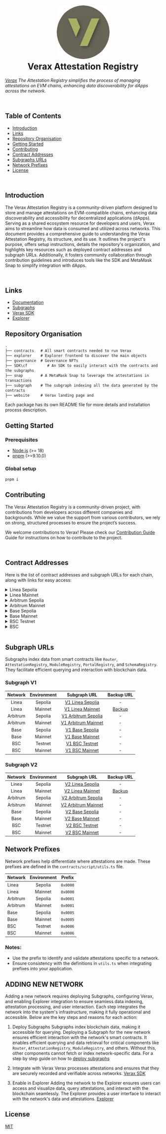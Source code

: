 <h1 align="center">
  <br>
  <a href="https://docs.ver.ax/"><img src="https://raw.githubusercontent.com/Consensys/linea-attestation-registry/dev/doc/verax-logo-circle.png" alt="Verax"></a>
  <br>
  Verax Attestation Registry
  <br>
</h1>

<!-- <h4 align="center"><a href="https://docs.ver.ax/">Verax</a> * Attestation Registry simplifies managing attestations on EVM chains, enhancing data discoverability for dApps across the network.</h4> -->

_[Verax](https://docs.ver.ax/) The Attestation Registry simplifies the process of managing attestations on EVM chains, enhancing data discoverability for dApps across the network._

<br>

## Table of Contents
+ [Introduction](#introduction)
+ [Links](#links)
+ [Repository Organisation](#repository-organisation)
+ [Getting Started](#getting-started)
+ [Contributing](#contributing)
+ [Contract Addresses](#contract-addresses)
+ [Subgraphs URLs](#subgraph-urls)
+ [Network Prefixes](#network-prefixes)
+ [License](#license)

</br>

## Introduction
The Verax Attestation Registry is a community-driven platform designed to store and manage attestations on EVM-compatible chains, enhancing data discoverability and accessibility for decentralized applications (dApps). Serving as a shared ecosystem resource for developers and users, Verax aims to streamline how data is consumed and utilized across networks. This document provides a comprehensive guide to understanding the Verax Attestation Registry, its structure, and its use. It outlines the project's purpose, offers setup instructions, details the repository's organization, and highlights key resources such as deployed contract addresses and subgraph URLs. Additionally, it fosters community collaboration through contribution guidelines and introduces tools like the SDK and MetaMask Snap to simplify integration with dApps.

<!-- <p align="center">
  <a href="#links">Links</a> •
  <a href="#repository-organisation">Repository Organisation</a> •
  <a href="#getting-started">Getting Started</a> •
  <a href="#contributing">Contributing</a> •
  <a href="#contracts-addresses">Contracts Addresses</a> •
  <a href="#subgraphs-urls">Subgraphs URLs</a> •
  <a href="#network-prefixes">Network Prefixes</a> •
  <a href="#license">License</a>
</p> -->

</br>

## Links

+ [Documentation](https://docs.ver.ax/)  
+ [Subgraphs](#subgraphs-addresses)  
+ [Verax SDK](https://www.npmjs.com/package/@verax-attestation-registry/verax-sdk)  
+ [Explorer](https://explorer.ver.ax)

## Repository Organisation

```
.
├── contracts   # All smart contracts needed to run Verax
├── explorer    # Explorer frontend to discover the main objects
├── governance  # Governance NFTs
├── SDK\cf         # An SDK to easily interact with the contracts and the subgraphs
├── snap        # A MetaMask Snap to leverage the attestations in transactions
├── subgraph    # The subgraph indexing all the data generated by the contracts
├── website     # Verax landing page and
```

Each package has its own README file for more details and installation process description.

## Getting Started

### Prerequisites

- [Node.js](https://nodejs.org/en/) (>= 18)
- [pnpm](https://pnpm.io/installation) (>=9.10.0)

### Global setup

```bash
pnpm i
```

## Contributing

<!-- Verax Attestation Registry is a community-led initiative, with developers from various companies and different
backgrounds. While we are more than happy to get help from multiple sources, we need to rely on strong Ways of Working. --> The Verax Attestation Registry is a community-driven project, with contributions from developers across different companies and backgrounds. While we value the support from various contributors, we rely on strong, structured processes to ensure the project’s success.
<br>

<!-- Don't hesitate to check our [Contribution Guide](./CONTRIBUTING.md) before pushing your first code to the repo!-->
We welcome contributions to Verax! Please check our [Contribution Guide](./CONTRIBUTING.md) Guide for instructions on how to contribute to the project.


<br>

## Contract Addresses

Here is the list of contract addresses and subgraph URLs for each chain, along with links for easy access:

<!-- - Linea Sepolia
- Linea Mainnet
- Arbitrum Sepolia
- Arbitrum Mainnet
- Base Sepolia
- Base Mainnet
- BSC Testnet
- BSC Mainnet -->

<!-- Here are the addresses on those networks: -->

<details>
  <summary>Linea Sepolia</summary>

- Router =
  [0xAfA952790492DDeB474012cEA12ba34B788ab39F](https://sepolia.lineascan.build/address/0xAfA952790492DDeB474012cEA12ba34B788ab39F)
- AttestationRegistry =
  [0xDaf3C3632327343f7df0Baad2dc9144fa4e1001F](https://sepolia.lineascan.build/address/0xDaf3C3632327343f7df0Baad2dc9144fa4e1001F)
- ModuleRegistry =
  [0x3C443B9f0c8ed3A3270De7A4815487BA3223C2Fa](https://sepolia.lineascan.build/address/0x3C443B9f0c8ed3A3270De7A4815487BA3223C2Fa)
- PortalRegistry =
  [0xF35fe79104e157703dbCC3Baa72a81A99591744D](https://sepolia.lineascan.build/address/0xF35fe79104e157703dbCC3Baa72a81A99591744D)
- SchemaRegistry =
  [0x90b8542d7288a83EC887229A7C727989C3b56209](https://sepolia.lineascan.build/address/0x90b8542d7288a83EC887229A7C727989C3b56209)

</details>

<details>
  <summary>Linea Mainnet</summary>

- Router =
  [0x4d3a380A03f3a18A5dC44b01119839D8674a552E](https://lineascan.build/address/0x4d3a380A03f3a18A5dC44b01119839D8674a552E)
- AttestationRegistry =
  [0x3de3893aa4Cdea029e84e75223a152FD08315138](https://lineascan.build/address/0x3de3893aa4Cdea029e84e75223a152FD08315138)
- ModuleRegistry =
  [0xf851513A732996F22542226341748f3C9978438f](https://lineascan.build/address/0xf851513A732996F22542226341748f3C9978438f)
- PortalRegistry =
  [0xd5d61e4ECDf6d46A63BfdC262af92544DFc19083](https://lineascan.build/address/0xd5d61e4ECDf6d46A63BfdC262af92544DFc19083)
- SchemaRegistry =
  [0x0f95dCec4c7a93F2637eb13b655F2223ea036B59](https://lineascan.build/address/0x0f95dCec4c7a93F2637eb13b655F2223ea036B59)
- AttestationReader =
  [0x40871e247CF6b8fd8794c9c56bB5c2b8a4FA3B6c](https://lineascan.build/address/0x40871e247CF6b8fd8794c9c56bB5c2b8a4FA3B6c)

</details>

<details>
  <summary>Arbitrum Sepolia</summary>

- Router =
  [0x374B686137eC0DB442a8d833451f8C12cD4B5De4](https://sepolia.arbiscan.io/address/0x374B686137eC0DB442a8d833451f8C12cD4B5De4)
- AttestationRegistry =
  [0xee5e23492bf49C1F4CF0676b3bF49d78A6dD61c5](https://sepolia.arbiscan.io/address/0xee5e23492bf49C1F4CF0676b3bF49d78A6dD61c5)
- ModuleRegistry =
  [0xEC572277d4E87a64DcfA774ED219Dd4E69E4BDc6](https://sepolia.arbiscan.io/address/0xEC572277d4E87a64DcfA774ED219Dd4E69E4BDc6)
- PortalRegistry =
  [0x1ceb52584B6C45C7049dc7fDC476bC138E4beaDE](https://sepolia.arbiscan.io/address/0x1ceb52584B6C45C7049dc7fDC476bC138E4beaDE)
- SchemaRegistry =
  [0x025531b655D9EE335B8E6cc4C118b313f26ACc8F](https://sepolia.arbiscan.io/address/0x025531b655D9EE335B8E6cc4C118b313f26ACc8F)

</details>

<details>
  <summary>Arbitrum Mainnet</summary>

- Router =
  [0xa77196867bB03D04786EF636cDdD82f37A1248a9](https://arbiscan.io/address/0xa77196867bB03D04786EF636cDdD82f37A1248a9)
- AttestationRegistry =
  [0x335E9719e8eFE2a19A92E07BC4836160fC31cd7C](https://arbiscan.io/address/0x335E9719e8eFE2a19A92E07BC4836160fC31cd7C)
- ModuleRegistry =
  [0x3acF4daAB6cbc01546Dd4a96c9665B398d48A4ba](https://arbiscan.io/address/0x3acF4daAB6cbc01546Dd4a96c9665B398d48A4ba)
- PortalRegistry =
  [0x4042D0A54f997EE3a1b0F51e4813654199BFd8bD](https://arbiscan.io/address/0x4042D0A54f997EE3a1b0F51e4813654199BFd8bD)
- SchemaRegistry =
  [0xE96072F46EA0e42e538762dDc0aFa4ED8AE6Ec27](https://arbiscan.io/address/0xE96072F46EA0e42e538762dDc0aFa4ED8AE6Ec27)
- AttestationReader =
  [0x324C060A26444c3fB9B93e03d31e8cfF4b1715C1](https://arbiscan.io/address/0x324C060A26444c3fB9B93e03d31e8cfF4b1715C1)

</details>

<details>
  <summary>Base Sepolia</summary>

- Router =
  [0xE235826514945186227918325D3E5b5f873861A6](https://sepolia.basescan.org/address/0xE235826514945186227918325D3E5b5f873861A6)
- AttestationRegistry =
  [0x374B686137eC0DB442a8d833451f8C12cD4B5De4](https://sepolia.basescan.org/address/0x374B686137eC0DB442a8d833451f8C12cD4B5De4)
- ModuleRegistry =
  [0xEC572277d4E87a64DcfA774ED219Dd4E69E4BDc6](https://sepolia.basescan.org/address/0xEC572277d4E87a64DcfA774ED219Dd4E69E4BDc6)
- PortalRegistry =
  [0x025531b655D9EE335B8E6cc4C118b313f26ACc8F](https://sepolia.basescan.org/address/0x025531b655D9EE335B8E6cc4C118b313f26ACc8F)
- SchemaRegistry =
  [0x66D2F3DCc970343b83a6263E20832184fa71CFe7](https://sepolia.basescan.org/address/0x66D2F3DCc970343b83a6263E20832184fa71CFe7)
- AttestationReader =
  [0xbCcC37Ea3bEeAE614817f53542F1F4FfAE5E19c7](https://sepolia.basescan.org/address/0xbCcC37Ea3bEeAE614817f53542F1F4FfAE5E19c7)

</details>

<details>
  <summary>Base Mainnet</summary>

- Router =
  [0x63b2d528805Fc9373586366705852FA89debd4d0](https://basescan.org/address/0x63b2d528805Fc9373586366705852FA89debd4d0)
- AttestationRegistry =
  [0xA0080DBd35711faD39258E45d9A5D798852b05D4](https://basescan.org/address/0xA0080DBd35711faD39258E45d9A5D798852b05D4)
- ModuleRegistry =
  [0xAd0C12db58098A6665CBEf48f60eB67d81d1F1ff](https://basescan.org/address/0xAd0C12db58098A6665CBEf48f60eB67d81d1F1ff)
- PortalRegistry =
  [0xcbf28432C25B400E645F0EaC05F8954e8EE7c0d6](https://basescan.org/address/0xcbf28432C25B400E645F0EaC05F8954e8EE7c0d6)
- SchemaRegistry =
  [0x8081dCd745f160c148Eb5be510F78628A0951c31](https://basescan.org/address/0x8081dCd745f160c148Eb5be510F78628A0951c31)
- AttestationReader =
  [0xbEDd72a8cCfBEC4e575dCdC1659A891018051a5C](https://basescan.org/address/0xbEDd72a8cCfBEC4e575dCdC1659A891018051a5C)

</details>

<details>
  <summary>BSC Testnet</summary>

- Router =
  [0x90b8542d7288a83EC887229A7C727989C3b56209](https://testnet.bscscan.com/address/0x90b8542d7288a83EC887229A7C727989C3b56209)
- AttestationRegistry =
  [0x5Cc4029f0dDae1FFE527385459D06d81DFD50EEe](https://testnet.bscscan.com/address/0x5Cc4029f0dDae1FFE527385459D06d81DFD50EEe)
- ModuleRegistry =
  [0x6c46c245918d4fcfC13F0a9e2e49d4E2739A353a](https://testnet.bscscan.com/address/0x6c46c245918d4fcfC13F0a9e2e49d4E2739A353a)
- PortalRegistry =
  [0xA4a7517F62216BD42e42a67dF09C25adc72A5897](https://testnet.bscscan.com/address/0xA4a7517F62216BD42e42a67dF09C25adc72A5897)
- SchemaRegistry =
  [0x51929da151eC2C5a5881C750E5b9941eACC46c1d](https://testnet.bscscan.com/address/0x51929da151eC2C5a5881C750E5b9941eACC46c1d)

</details>

<details>
  <summary>BSC</summary>

- Router =
  [0x7a5C1fAC7fF9908a8b2ED479e060619213116A47](https://bscscan.com/address/0x7a5C1fAC7fF9908a8b2ED479e060619213116A47)
- AttestationRegistry =
  [0x3D8A3a8FF21bD295dbBD5319C399e2C4FD27F261](https://bscscan.com/address/0x3D8A3a8FF21bD295dbBD5319C399e2C4FD27F261)
- ModuleRegistry =
  [0xD70a06f7A0f197D55Fa841fcF668782b2B8266eB](https://bscscan.com/address/0xD70a06f7A0f197D55Fa841fcF668782b2B8266eB)
- PortalRegistry =
  [0xb2553A7E443DFA7C9dEc01D327FdDff1A5eF59b0](https://bscscan.com/address/0xb2553A7E443DFA7C9dEc01D327FdDff1A5eF59b0)
- SchemaRegistry =
  [0x29205492435E1b06B20CeAeEC4AC41bcF595DFFd](https://bscscan.com/address/0x29205492435E1b06B20CeAeEC4AC41bcF595DFFd)

</details>

</br>

## Subgraph URLs

Subgraphs index data from smart contracts like `Router`, `AttestationRegistry`, `ModuleRegistry`, `PortalRegistry`, and `SchemaRegistry`. They facilitate efficient querying and interaction with blockchain data.

### Subgraph V1

| **Network**           | **Environment** | **Subgraph URL**                                                                                                      | **Backup URL**                                                                                                       |
|:------------------------------------------:|:-----------------:|:----------------------------------------------------------------:|:---------------------------------------------------------------------------------------------------------------------:|
| Linea                 | Sepolia         | [V1 Linea Sepolia](https://api.studio.thegraph.com/query/67521/verax-v1-linea-sepolia/v0.0.12)                        | -                                                                                                                   |
| Linea                 | Mainnet         | [V1 Linea Mainnet](https://api.studio.thegraph.com/query/67521/verax-v1-linea/v0.0.1)                                 | [Backup](https://graph-query.linea.build/subgraphs/name/Consensys/linea-attestation-registry/graphql)               |
| Arbitrum              | Sepolia         | [V1 Arbitrum Sepolia](https://api.studio.thegraph.com/query/67521/verax-v1-arbitrum-sepolia/v0.0.3)                   | -                                                                                                                   |
| Arbitrum              | Mainnet         | [V1 Arbitrum Mainnet](https://api.studio.thegraph.com/query/67521/verax-v1-arbitrum/v0.0.1)                           | -                                                                                                                   |
| Base                  | Sepolia         | [V1 Base Sepolia](https://api.studio.thegraph.com/query/67521/verax-v1-base-sepolia/v0.0.2)                           | -                                                                                                                   |
| Base                  | Mainnet         | [V1 Base Mainnet](https://api.studio.thegraph.com/query/67521/verax-v1-base/v0.0.2)                                   | -                                                                                                                   |
| BSC                   | Testnet         | [V1 BSC Testnet](https://api.studio.thegraph.com/query/67521/verax-v1-bsc-testnet/v0.0.1)                             | -                                                                                                                   |
| BSC                   | Mainnet         | [V1 BSC Mainnet](https://api.studio.thegraph.com/query/67521/verax-v1-bsc/v0.0.1)                                     | -                                                                                                                   |

### Subgraph V2

| **Network**           | **Environment** | **Subgraph URL**                                                                                                      | **Backup URL**                                                                                                       |
|:------------------------:|:-----------------:|:-----------------------------------------------------------------------------------------------------------------------:|:---------------------------------------------------------------------------------------------------------------------:|
| Linea                 | Sepolia         | [V2 Linea Sepolia](https://api.studio.thegraph.com/query/67521/verax-v2-linea-sepolia/v0.0.2)                        | -                                                                                                                   |
| Linea                 | Mainnet         | [V2 Linea Mainnet](https://api.studio.thegraph.com/query/67521/verax-v2-linea/v0.0.1)                                 | [Backup](https://api.goldsky.com/api/public/project_clxx488osyuf501vygg71f86w/subgraphs/verax-v2-linea/0.0.1/gn)    |
| Arbitrum              | Sepolia         | [V2 Arbitrum Sepolia](https://api.studio.thegraph.com/query/67521/verax-v2-arbitrum-sepolia/v0.0.2)                   | -                                                                                                                   |
| Arbitrum              | Mainnet         | [V2 Arbitrum Mainnet](https://api.studio.thegraph.com/query/67521/verax-v2-arbitrum/v0.0.2)                           | -                                                                                                                   |
| Base                  | Sepolia         | [V2 Base Sepolia](https://api.studio.thegraph.com/query/67521/verax-v2-base-sepolia/v0.0.2)                           | -                                                                                                                   |
| Base                  | Mainnet         | [V2 Base Mainnet](https://api.studio.thegraph.com/query/67521/verax-v2-base/v0.0.1)                                   | -                                                                                                                   |
| BSC                   | Testnet         | [V2 BSC Testnet](https://api.studio.thegraph.com/query/67521/verax-v2-bsc-testnet/v0.0.1)                             | -                                                                                                                   |
| BSC                   | Mainnet         | [V2 BSC Mainnet](https://api.studio.thegraph.com/query/67521/verax-v2-bsc/v0.0.1)                                     | -                                                                                                                   |


<!-- ## Subgraphs URLs
The Subgraphs listed for each blockchain network, such as V1 and V2, index data from smart contracts like Router, AttestationRegistry, ModuleRegistry, PortalRegistry, and SchemaRegistry. They enable efficient querying and interaction with blockchain data tailored to each contract's functionality.
### Subgraph V1

- [Linea Sepolia](https://api.studio.thegraph.com/query/67521/verax-v1-linea-sepolia/v0.0.12)
- [Linea Mainnet](https://api.studio.thegraph.com/query/67521/verax-v1-linea/v0.0.1)
- [Linea Mainnet (Backup)](https://graph-query.linea.build/subgraphs/name/Consensys/linea-attestation-registry/graphql)
- [Arbitrum Sepolia](https://api.studio.thegraph.com/query/67521/verax-v1-arbitrum-sepolia/v0.0.3)
- [Arbitrum Mainnet](https://api.studio.thegraph.com/query/67521/verax-v1-arbitrum/v0.0.1)
- [Base Sepolia](https://api.studio.thegraph.com/query/67521/verax-v1-base-sepolia/v0.0.2)
- [Base Mainnet](https://api.studio.thegraph.com/query/67521/verax-v1-base/v0.0.2)
- [BSC Testnet](https://api.studio.thegraph.com/query/67521/verax-v1-bsc-testnet/v0.0.1)
- [BSC Mainnet](https://api.studio.thegraph.com/query/67521/verax-v1-bsc/v0.0.1)

### Subgraph V2

- [Linea Sepolia](https://api.studio.thegraph.com/query/67521/verax-v2-linea-sepolia/v0.0.2)
- [Linea Mainnet](https://api.studio.thegraph.com/query/67521/verax-v2-linea/v0.0.1)
- [Linea Mainnet (Backup)](https://api.goldsky.com/api/public/project_clxx488osyuf501vygg71f86w/subgraphs/verax-v2-linea/0.0.1/gn)
- [Arbitrum Sepolia](https://api.studio.thegraph.com/query/67521/verax-v2-arbitrum-sepolia/v0.0.2)
- [Arbitrum Mainnet](https://api.studio.thegraph.com/query/67521/verax-v2-arbitrum/v0.0.2)
- [Base Sepolia](https://api.studio.thegraph.com/query/67521/verax-v2-base-sepolia/v0.0.2)
- [Base Mainnet](https://api.studio.thegraph.com/query/67521/verax-v2-base/v0.0.1)
- [BSC Testnet](https://api.studio.thegraph.com/query/67521/verax-v2-bsc-testnet/v0.0.1)
- [BSC Mainnet](https://api.studio.thegraph.com/query/67521/verax-v2-bsc/v0.0.1) -->

## Network Prefixes

<!-- To easily differentiate the networks on which an attestation has been made, we use network prefixes for the Attestation
ID. This prefix is defined in the `contracts/script/utils.ts` file. --> 
Network prefixes help differentiate where attestations are made. These prefixes are defined in the `contracts/script/utils.ts` file.



| **Network**           | **Environment** | **Prefix**  |
|-----------------------|:-----------------:|-----------|
| Linea                 | Sepolia         | `0x0000`    |
| Linea                 | Mainnet         | `0x0000`    |
| Arbitrum              | Sepolia         | `0x0001`    |
| Arbitrum              | Mainnet         | `0x0001`    |
| Base                  | Sepolia         | `0x0005`    |
| Base                  | Mainnet         | `0x0005`    |
| BSC                   | Testnet         | `0x0006`    |
| BSC                   | Mainnet         | `0x0006`    |

</b>


### Notes:
+ Use the prefix to identify and validate attestations specific to a network.
+ Ensure consistency with the definitions in `utils.ts` when integrating prefixes into your application.
<!-- - Linea Sepolia - `0x0000`
- Linea Mainnet - `0x0000`
- Arbitrum Sepolia - `0x0001`
- Arbitrum Mainnet - `0x0001`
- Base Sepolia - `0x0005`
- Base Mainnet - `0x0005`
- BSC Testnet - `0x0006`
- BSC Mainnet - `0x0006` -->

## ADDING NEW NETWORK
Adding a new network requires deploying Subgraphs, configuring Verax, and enabling Explorer integration to ensure seamless data indexing, attestation processing, and user interaction. Each step integrates the network into the system's infrastructure, making it fully operational and accessible. Below are the key steps and reasons for each action:

1. Deploy Subgraphs
Subgraphs index blockchain data, making it accessible for querying. Deploying a Subgraph for the new network ensures efficient interaction with the network's smart contracts. It enables efficient querying and data retrieval for critical components like `Router`, `AttestationRegistry`, `ModuleRegistry`, and others. Without this, other components cannot fetch or index network-specific data. For a step by step guide on how to [deploy subgraphs](https://github.com/Consensys/linea-attestation-registry/blob/dev/subgraph/README.md)

2. Integrate with Verax
Verax processes attestations and ensures that they are securely recorded and verifiable across networks. [Verax SDK](https://github.com/Consensys/linea-attestation-registry/blob/dev/sdk/README.md)

4. Enable in Explorer
Adding the network to the Explorer ensures users can access and visualize data, query attestations, and interact with the blockchain seamlessly. The Explorer provides a user interface to interact with the network's data and attestations. [Explorer](https://github.com/Consensys/linea-attestation-registry/blob/dev/explorer/README.md)

## License

[MIT](./LICENSE)
